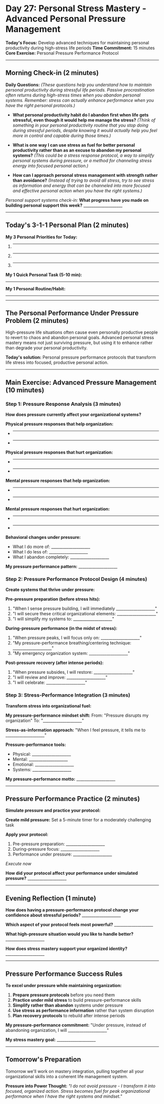 # Day 27: Personal Stress Mastery - Advanced Personal Pressure Management

**Today's Focus:** Develop advanced techniques for maintaining personal productivity during high-stress life periods
**Time Commitment:** 15 minutes
**Core Exercise:** Personal Pressure Performance Protocol

---

## Morning Check-in (2 minutes)

**Daily Questions:** *(These questions help you understand how to maintain personal productivity during stressful life periods. Passive procrastination often returns during high-stress times when you abandon personal systems. Remember: stress can actually enhance performance when you have the right personal protocols.)*

- **What personal productivity habit do I abandon first when life gets stressful, even though it would help me manage the stress?**
  *(Think of something in your personal productivity routine that you stop doing during stressful periods, despite knowing it would actually help you feel more in control and capable during those times.)*

- **What is one way I can use stress as fuel for better personal productivity rather than as an excuse to abandon my personal systems?**
  *(This could be a stress response protocol, a way to simplify personal systems during pressure, or a method for channeling stress energy into focused personal action.)*

- **How can I approach personal stress management with strength rather than avoidance?**
  *(Instead of trying to avoid all stress, try to see stress as information and energy that can be channeled into more focused and effective personal action when you have the right systems.)*

*Personal support systems check-in:*
**What progress have you made on building personal support this week?** ____________________

---

## Today's 3-1-1 Personal Plan (2 minutes)

**My 3 Personal Priorities for Today:**
1. ____________________
2. ____________________
3. ____________________

**My 1 Quick Personal Task (5-10 min):**
____________________

**My 1 Personal Routine/Habit:**
____________________

---

## The Personal Performance Under Pressure Problem (2 minutes)

High-pressure life situations often cause even personally productive people to revert to chaos and abandon personal goals. Advanced personal stress mastery means not just surviving pressure, but using it to enhance rather than degrade your personal productivity.

**Today's solution:** Personal pressure performance protocols that transform life stress into focused, productive personal action.

---

## Main Exercise: Advanced Pressure Management (10 minutes)

### Step 1: Pressure Response Analysis (3 minutes)

**How does pressure currently affect your organizational systems?**

**Physical pressure responses that help organization:**
- ____________________
- ____________________

**Physical pressure responses that hurt organization:**
- ____________________  
- ____________________

**Mental pressure responses that help organization:**
- ____________________
- ____________________

**Mental pressure responses that hurt organization:**
- ____________________
- ____________________

**Behavioral changes under pressure:**
- What I do more of: ____________________
- What I do less of: ____________________
- What I abandon completely: ____________________

**My pressure performance pattern:** ____________________

### Step 2: Pressure Performance Protocol Design (4 minutes)

**Create systems that thrive under pressure:**

**Pre-pressure preparation (before stress hits):**
1. "When I sense pressure building, I will immediately ____________________"
2. "I will secure these critical organizational elements: ____________________"
3. "I will simplify my systems to: ____________________"

**During-pressure performance (in the midst of stress):**
1. "When pressure peaks, I will focus only on: ____________________"
2. "My pressure-performance breathing/centering technique: ____________________"
3. "My emergency organization system: ____________________"

**Post-pressure recovery (after intense periods):**
1. "When pressure subsides, I will restore: ____________________"
2. "I will review and improve: ____________________"
3. "I will celebrate: ____________________"

### Step 3: Stress-Performance Integration (3 minutes)

**Transform stress into organizational fuel:**

**My pressure-performance mindset shift:**
From: "Pressure disrupts my organization"
To: "____________________"

**Stress-as-information approach:**
"When I feel pressure, it tells me to ____________________"

**Pressure-performance tools:**
- Physical: ____________________
- Mental: ____________________
- Emotional: ____________________
- Systems: ____________________

**My pressure-performance motto:** ____________________

---

## Pressure Performance Practice (2 minutes)

**Simulate pressure and practice your protocol:**

**Create mild pressure:** Set a 5-minute timer for a moderately challenging task

**Apply your protocol:**
1. Pre-pressure preparation: ____________________
2. During-pressure focus: ____________________
3. Performance under pressure: ____________________

*Execute now*

**How did your protocol affect your performance under simulated pressure?** ____________________

---

## Evening Reflection (1 minute)

**How does having a pressure-performance protocol change your confidence about stressful periods?** ____________________

**Which aspect of your protocol feels most powerful?** ____________________

**What high-pressure situation would you like to handle better?** ____________________

**How does stress mastery support your organized identity?** ____________________

---

## Pressure Performance Success Rules

**To excel under pressure while maintaining organization:**

1. **Prepare pressure protocols** before you need them
2. **Practice under mild stress** to build pressure-performance skills
3. **Simplify rather than abandon** systems under pressure
4. **Use stress as performance information** rather than system disruption  
5. **Plan recovery protocols** to rebuild after intense periods

**My pressure-performance commitment:** "Under pressure, instead of abandoning organization, I will ____________________"

**My stress mastery goal:** ____________________

---

## Tomorrow's Preparation
Tomorrow we'll work on mastery integration, pulling together all your organizational skills into a coherent life management system.

**Pressure into Power Thought:**
*"I do not avoid pressure - I transform it into focused, organized action. Stress becomes fuel for peak organizational performance when I have the right systems and mindset."*